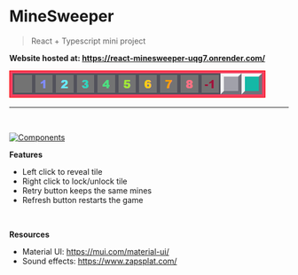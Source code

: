 # MineSweeper

> React + Typescript mini project

**Website hosted at: https://react-minesweeper-uqg7.onrender.com/**

![Mines](./board.png "Tile Colors")

---

<br>

[![Components](https://img.shields.io/badge/show-Components-14b8a6.svg)](./src/components/README.components.md)

**Features**

- Left click to reveal tile
- Right click to lock/unlock tile
- Retry button keeps the same mines
- Refresh button restarts the game

<br>

**Resources**

- Material UI: https://mui.com/material-ui/
- Sound effects: https://www.zapsplat.com/
